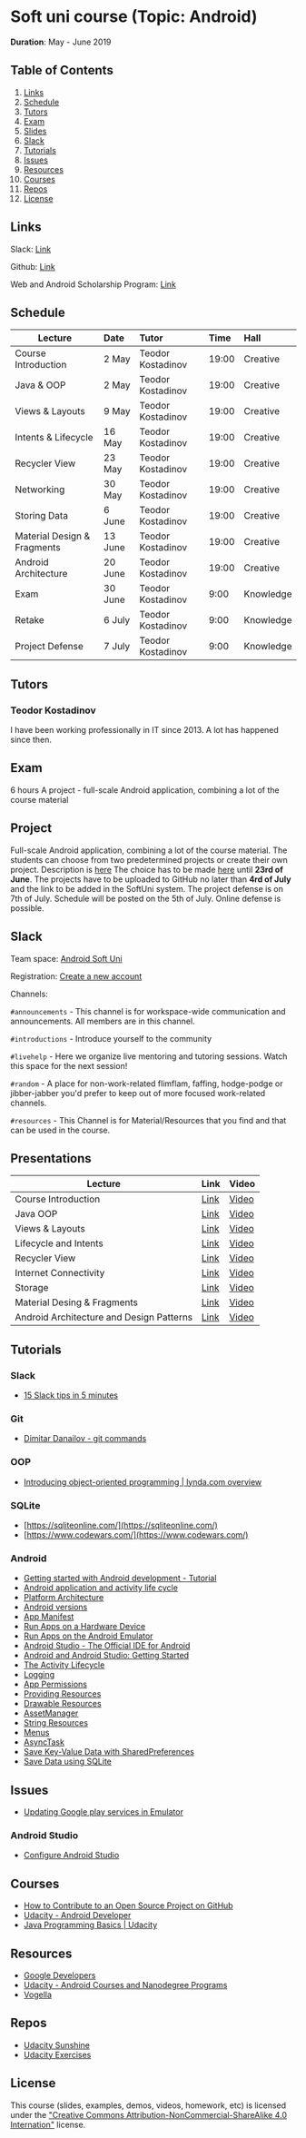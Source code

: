 # Soft uni course (Topic: Android)

__Duration__: May - June 2019 

## Table of Contents

  1. [Links](#links)
  1. [Schedule](#schedule)
  1. [Tutors](#tutors)
  1. [Exam](#exam)
  1. [Slides](#slides)
  1. [Slack](#slack)
  1. [Tutorials](#tutorials)
  1. [Issues](#issues)
  1. [Resources](#resources)
  1. [Courses](#courses)
  1. [Repos](#repos)
  1. [License](#license)

## Links

Slack: [Link](https://join.slack.com/t/android-soft-uni/shared_invite/enQtNjI1Mzk4MTIxNTU4LTA0MGI5MzBlOTI0NGNiZDNmZDJmZGRkYzJkMmM5ZGYwNGVkZmZkZjhhMmNiNGE1YTIyMzUwNTk3YzY4OTczNmQ)

Github: [Link](https://github.com/android-soft-uni/2019-android-development)

Web and Android Scholarship Program: [Link](https://www.udacity.com/google-scholarships)

## Schedule

| Lecture | Date | Tutor | Time | Hall |
|---------|:-----|:------|:-----|:-----|
| Course Introduction | 2 May | Teodor Kostadinov | 19:00 | Creative | 
| Java & OOP | 2 May | Teodor Kostadinov | 19:00 | Creative | 
| Views & Layouts |  9 May | Teodor Kostadinov | 19:00 | Creative | 
| Intents & Lifecycle | 16 May | Teodor Kostadinov | 19:00 | Creative |
| Recycler View | 23 May | Teodor Kostadinov | 19:00 | Creative |
| Networking |  30 May | Teodor Kostadinov | 19:00 | Creative |
| Storing Data | 6 June | Teodor Kostadinov | 19:00 | Creative |
| Material Design & Fragments | 13 June | Teodor Kostadinov | 19:00 | Creative |
| Android Architecture | 20 June | Teodor Kostadinov | 19:00 | Creative |
| Exam | 30 June | Teodor Kostadinov | 9:00 | Knowledge |
| Retake | 6 July | Teodor Kostadinov | 9:00 | Knowledge |
| Project Defense | 7 July | Teodor Kostadinov | 9:00 | Knowledge |

## Tutors

### Teodor Kostadinov

I have been working professionally in IT since 2013. A lot has happened since then.

## Exam

6 hours
A project - full-scale Android application, combining a lot of the course material

## Project

Full-scale Android application, combining a lot of the course material.
The students can choose from two predetermined projects or create their own project. Description is [here](https://github.com/android-soft-uni/2019-android-development/tree/master/Evaluations/Project)
The choice has to be made [here](https://forms.gle/6jarZNGvuhouEsiy5) until **23rd of June**.
The projects have to be uploaded to GitHub no later than **4rd of July** and the link to be added in the SoftUni system.
The project defense is on 7th of July. Schedule will be posted on the 5th of July. Online defense is possible.

## Slack

Team space: [Android Soft Uni](https://android-soft-uni.slack.com/)

Registration: [Create a new account](https://join.slack.com/t/android-soft-uni/shared_invite/enQtNjI1Mzk4MTIxNTU4LTA0MGI5MzBlOTI0NGNiZDNmZDJmZGRkYzJkMmM5ZGYwNGVkZmZkZjhhMmNiNGE1YTIyMzUwNTk3YzY4OTczNmQ)

Channels:

`#announcements` - This channel is for workspace-wide communication and announcements. All members are in this channel.

`#introductions` - Introduce yourself to the community

`#livehelp` - Here we organize live mentoring and tutoring sessions. Watch this space for the next session!

`#random` - A place for non-work-related flimflam, faffing, hodge-podge or jibber-jabber you'd prefer to keep out of more focused work-related channels.

`#resources` - This Channel is for Material/Resources that you find and that can be used in the course.

## Presentations

| Lecture | Link | Video |
|---------|:-----|:------|
| Course Introduction | [Link](https://github.com/android-soft-uni/2019-android-development/tree/master/01-course-intro) | [Video](https://www.youtube.com/watch?v=NBhc9Gru5O8) |
| Java OOP | [Link](https://github.com/android-soft-uni/2019-android-development/tree/master/02-java-oop) | [Video](https://www.youtube.com/watch?v=JP3iOUCuBbM) |
| Views & Layouts | [Link](https://github.com/android-soft-uni/2019-android-development/tree/master/03-views-layouts) | [Video](https://www.youtube.com/watch?v=f9SsFd6YhbI) |
| Lifecycle and Intents | [Link](https://github.com/android-soft-uni/2019-android-development/tree/master/04-lifecycle-intents) | [Video](https://www.youtube.com/watch?v=EUbn48-tHzQ) |
| Recycler View | [Link](https://github.com/android-soft-uni/2019-android-development/tree/master/05-recycler-view) | [Video](https://www.youtube.com/watch?v=GKQVNBu0-EY) |
| Internet Connectivity | [Link](https://github.com/android-soft-uni/2019-android-development/tree/master/06-internet) | [Video](https://www.youtube.com/watch?v=M1AhIyTSoMI) |
| Storage | [Link](https://github.com/android-soft-uni/2019-android-development/tree/master/07-storage) | [Video](https://www.youtube.com/watch?v=VIwp2w_3Uyk) |
| Material Desing & Fragments | [Link](https://github.com/android-soft-uni/2019-android-development/tree/master/08-fragments) | [Video](https://www.youtube.com/watch?v=TQLPwy0X2Ng) |
| Android Architecture and Design Patterns | [Link]() | [Video]() |

## Tutorials

### Slack
- [15 Slack tips in 5 minutes](https://www.youtube.com/watch?v=gvJAcElFMUU)

### Git
- [Dimitar Danailov - git commands](https://gist.github.com/dimitardanailov/6e401c1aff0a08f2a77c496ebe07fb3c)

### OOP
- [Introducing object-oriented programming | lynda.com overview](https://www.youtube.com/watch?v=NUl8lcbeN2Y)

### SQLite
- [https://sqliteonline.com/](https://sqliteonline.com/)
- [https://www.codewars.com/](https://www.codewars.com/)

### Android
- [Getting started with Android development - Tutorial](http://www.vogella.com/tutorials/Android/article.html)
- [Android application and activity life cycle](http://www.vogella.com/tutorials/AndroidLifeCycle/article.html)
- [Platform Architecture](https://developer.android.com/guide/platform/index.html)
- [Android versions](https://www.android.com/history)
- [App Manifest](https://developer.android.com/guide/topics/manifest/manifest-intro.html)
- [Run Apps on a Hardware Device](https://developer.android.com/studio/run/device.html#setting-up)
- [Run Apps on the Android Emulator](https://developer.android.com/studio/run/emulator.html)
- [Android Studio - The Official IDE for Android](https://developer.android.com/studio/index.html)
- [Android and Android Studio: Getting Started](https://www.youtube.com/watch?v=Z98hXV9GmzY)
- [The Activity Lifecycle](https://developer.android.com/guide/components/activities/activity-lifecycle.html)
- [Logging](https://developer.android.com/reference/android/util/Log.html)
- [App Permissions](https://developer.android.com/guide/topics/permissions/index.html)
- [Providing Resources](https://developer.android.com/guide/topics/resources/providing-resources.html)
- [Drawable Resources](https://developer.android.com/guide/topics/resources/drawable-resource.html)
- [AssetManager](https://developer.android.com/reference/android/content/res/AssetManager.html)
- [String Resources](https://developer.android.com/guide/topics/resources/string-resource.html)
- [Menus](https://developer.android.com/guide/topics/ui/menus.html)
- [AsyncTask](https://developer.android.com/reference/android/os/AsyncTask.html)
- [Save Key-Value Data with SharedPreferences](https://developer.android.com/training/data-storage/shared-preferences.html)
- [Save Data using SQLite](https://developer.android.com/training/data-storage/sqlite.html)

## Issues
- [Updating Google play services in Emulator](https://stackoverflow.com/questions/35476182/updating-google-play-services-in-emulator)

### Android Studio

- [Configure Android Studio](https://developer.android.com/studio/intro/studio-config.html)


## Courses
- [How to Contribute to an Open Source Project on GitHub](https://egghead.io/courses/how-to-contribute-to-an-open-source-project-on-github)
- [Udacity - Android Developer](https://eu.udacity.com/course/android-developer-nanodegree-by-google--nd801)
- [Java Programming Basics | Udacity](https://eu.udacity.com/course/java-programming-basics--ud282)

## Resources

- [Google Developers](https://www.youtube.com/user/GoogleDevelopers)
- [Udacity - Android Courses and Nanodegree Programs](https://eu.udacity.com/courses/android)
- [Vogella](http://www.vogella.com/)

## Repos

- [Udacity Sunshine](https://github.com/udacity/ud851-Sunshine)
- [Udacity Exercises](https://github.com/udacity/ud851-Exercises)

## License

This course (slides, examples, demos, videos, homework, etc) is licensed under the 
["Creative Commons Attribution-NonCommercial-ShareAlike 4.0 Internation"](https://creativecommons.org/licenses/by-nc-sa/4.0") license. 
